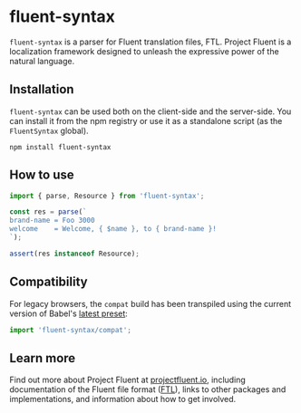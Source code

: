 # fluent-syntax

`fluent-syntax` is a parser for Fluent translation files, FTL.  Project Fluent
is a localization framework designed to unleash the expressive power of the
natural language.


## Installation

`fluent-syntax` can be used both on the client-side and the server-side.  You
can install it from the npm registry or use it as a standalone script (as the
`FluentSyntax` global).

    npm install fluent-syntax


## How to use

```javascript
import { parse, Resource } from 'fluent-syntax';

const res = parse(`
brand-name = Foo 3000
welcome    = Welcome, { $name }, to { brand-name }!
`);

assert(res instanceof Resource);
```


## Compatibility

For legacy browsers, the `compat` build has been transpiled using the current
version of Babel's [latest preset][]:

```javascript
import 'fluent-syntax/compat';
```


## Learn more

Find out more about Project Fluent at [projectfluent.io][], including
documentation of the Fluent file format ([FTL][]), links to other packages and
implementations, and information about how to get involved.


[latest preset]: https://babeljs.io/docs/plugins/preset-latest/
[projectfluent.io]: http://projectfluent.io
[FTL]: http://projectfluent.io/fluent/guide/
